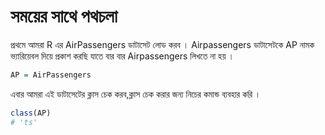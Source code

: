 # সময়ের সাথে পথচলা

প্রথমে আমরা R এর AirPassengers ডাটাসেট লোড করব । Airpassengers ডাটাসেটকে AP নামক ভ্যারিয়েবল দিয়ে প্রকাশ করছি যাতে বার বার Airpassengers লিখতে না হয় ।

```r
AP = AirPassengers
```

&#x20;এবার আমরা এই ডাটাসেটের ক্লাস চেক করব,ক্লাস চেক করার জন্য নিচের কমান্ড ব্যবহার করি ।

```r
class(AP)
# 'ts' 
```

